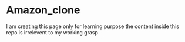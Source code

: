 # Amazon_clone
I am creating this page only for learning purpose the content inside this repo is irrelevent to my working grasp
